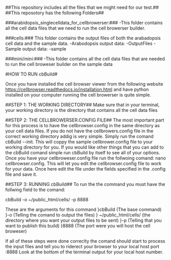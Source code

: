 ##This repository includes all the files that we might need for our test.## 
##This reposotory has the following Folders##
 
###arabidopsis_singlecelldata_for_cellbrowerser:###
-This folder contains all the cell data files that we need to run the cell browerser builder. 

###cells:###
This folder contains the output files of both the arabadopsis cell data and the
 sample data.
	-Arabodopsis output data:
		-OutputFiles
	-Sample output data:
		-sample 

###mini/mini:###
-This folder contains all the cell data files that are needed to run the cell broweser builder
on the sample data

#HOW TO RUN cbBuild#

Once you have installed the cell browser viewer from the following website
https://cellbrowser.readthedocs.io/installation.html and have python installed on your computer
running the cell browerser is quite simple. 

##STEP 1: THE WORKING DIRECTORY##
Make sure that in your terminal, your working directory is the directory that contains all the 
cell data files

##STEP 2: THE CELLBROWERSER.CONFIG FILE##
The most important part for this process is to have the cellbrowser.config in the same directory 
as your cell data files. 
If you do not have the cellbrowers.config file in the correct working directory
addig is very simple. Simply run the comand cbBuild --init. This will coppy the sample cellbrower.config file
to your working directory for you. If you would like other things that you can add to the cbBuild comand 
simple run cbBuild by itself to see all of your options.
Once you have your cellbroweser.config file run the follwoing comand: nano cellbrowser.config. 
This will let you edit the cellbrowser.config file to work for your data. Once here edit the file under the fields
specified in the .config file and save it.


##STEP 3: RUNNING cbBuild##
To run the the command you must have the follwing field to the comand:

cbBuild -o ~/public_html/cells/ -p 8888

These are the arguments for this command
}cbBuild (The base command)
}-o (Telling the comand to output the files)
} ~/public_html/cells/ (the directory where you want your output files to be sent)
}-p (Telling that you want to publish this build)
}8888 (The port were you will host the cell broweser)


If all of these steps were done correclty the comand should start to process the
input files and tell you to riderect your browser to your local host port :8888
Look at the bottom of the terminal output for your local host number.
 
 
 


